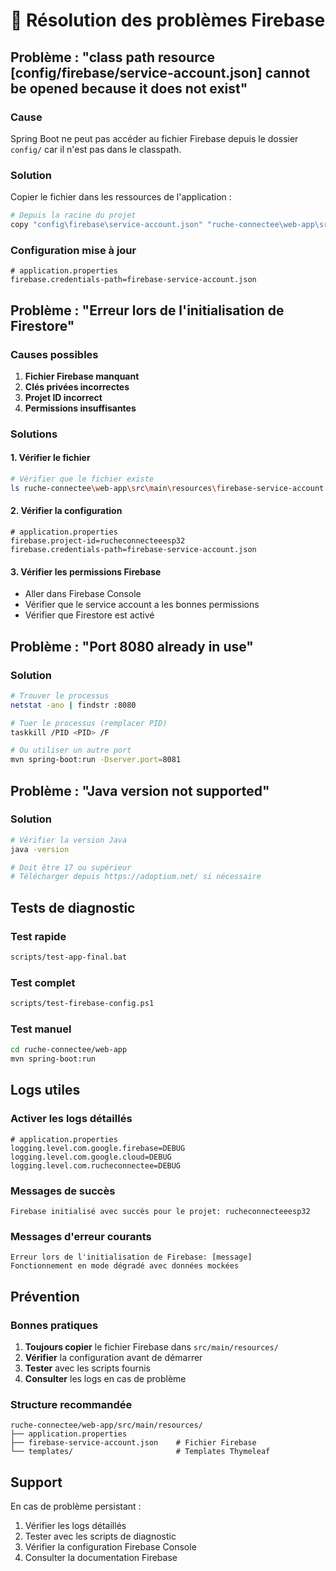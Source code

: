 # 🔧 Résolution des problèmes Firebase

## Problème : "class path resource [config/firebase/service-account.json] cannot be opened because it does not exist"

### Cause
Spring Boot ne peut pas accéder au fichier Firebase depuis le dossier `config/` car il n'est pas dans le classpath.

### Solution
Copier le fichier dans les ressources de l'application :

```bash
# Depuis la racine du projet
copy "config\firebase\service-account.json" "ruche-connectee\web-app\src\main\resources\firebase-service-account.json"
```

### Configuration mise à jour
```properties
# application.properties
firebase.credentials-path=firebase-service-account.json
```

## Problème : "Erreur lors de l'initialisation de Firestore"

### Causes possibles
1. **Fichier Firebase manquant**
2. **Clés privées incorrectes**
3. **Projet ID incorrect**
4. **Permissions insuffisantes**

### Solutions

#### 1. Vérifier le fichier
```bash
# Vérifier que le fichier existe
ls ruche-connectee\web-app\src\main\resources\firebase-service-account.json
```

#### 2. Vérifier la configuration
```properties
# application.properties
firebase.project-id=rucheconnecteeesp32
firebase.credentials-path=firebase-service-account.json
```

#### 3. Vérifier les permissions Firebase
- Aller dans Firebase Console
- Vérifier que le service account a les bonnes permissions
- Vérifier que Firestore est activé

## Problème : "Port 8080 already in use"

### Solution
```bash
# Trouver le processus
netstat -ano | findstr :8080

# Tuer le processus (remplacer PID)
taskkill /PID <PID> /F

# Ou utiliser un autre port
mvn spring-boot:run -Dserver.port=8081
```

## Problème : "Java version not supported"

### Solution
```bash
# Vérifier la version Java
java -version

# Doit être 17 ou supérieur
# Télécharger depuis https://adoptium.net/ si nécessaire
```

## Tests de diagnostic

### Test rapide
```bash
scripts/test-app-final.bat
```

### Test complet
```bash
scripts/test-firebase-config.ps1
```

### Test manuel
```bash
cd ruche-connectee/web-app
mvn spring-boot:run
```

## Logs utiles

### Activer les logs détaillés
```properties
# application.properties
logging.level.com.google.firebase=DEBUG
logging.level.com.google.cloud=DEBUG
logging.level.com.rucheconnectee=DEBUG
```

### Messages de succès
```
Firebase initialisé avec succès pour le projet: rucheconnecteeesp32
```

### Messages d'erreur courants
```
Erreur lors de l'initialisation de Firebase: [message]
Fonctionnement en mode dégradé avec données mockées
```

## Prévention

### Bonnes pratiques
1. **Toujours copier** le fichier Firebase dans `src/main/resources/`
2. **Vérifier** la configuration avant de démarrer
3. **Tester** avec les scripts fournis
4. **Consulter** les logs en cas de problème

### Structure recommandée
```
ruche-connectee/web-app/src/main/resources/
├── application.properties
├── firebase-service-account.json    # Fichier Firebase
└── templates/                       # Templates Thymeleaf
```

## Support

En cas de problème persistant :
1. Vérifier les logs détaillés
2. Tester avec les scripts de diagnostic
3. Vérifier la configuration Firebase Console
4. Consulter la documentation Firebase 
